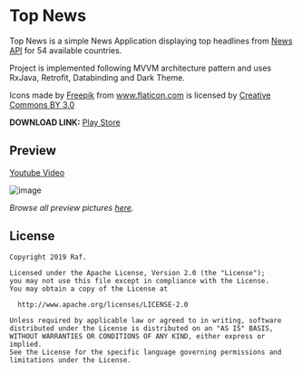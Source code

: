 # Top News

Top News is a simple News Application displaying top headlines from [News API](https://newsapi.org) for 54 available countries.

Project is implemented following MVVM architecture pattern and uses RxJava, Retrofit, Databinding and Dark Theme.

Icons made by [Freepik](https://www.freepik.com/) from www.flaticon.com is licensed by [Creative Commons BY 3.0](http://creativecommons.org/licenses/by/3.0/)

**DOWNLOAD LINK:** [Play Store](https://play.google.com/store/apps/details?id=com.github.h01d.newsapp)

## Preview

[Youtube Video](https://www.youtube.com/watch?v=O76VAV1PDWA)

![image](https://i.imgur.com/PZtM60f.png)

_Browse all preview pictures [here](https://imgur.com/a/UxM9u0B)._


## License

```
Copyright 2019 Raf.

Licensed under the Apache License, Version 2.0 (the "License");
you may not use this file except in compliance with the License.
You may obtain a copy of the License at

  http://www.apache.org/licenses/LICENSE-2.0

Unless required by applicable law or agreed to in writing, software
distributed under the License is distributed on an "AS IS" BASIS,
WITHOUT WARRANTIES OR CONDITIONS OF ANY KIND, either express or implied.
See the License for the specific language governing permissions and
limitations under the License.
